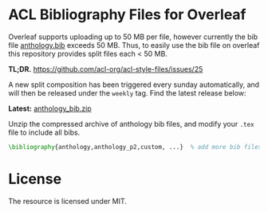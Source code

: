 # ACL Bibliography Files for Overleaf

Overleaf supports uploading up to 50 MB per file, however currently the bib file [anthology.bib](http://aclweb.org/anthology/anthology.bib) exceeds 50 MB. Thus, to easily use the bib file on overleaf this repository provides split files each < 50 MB.

**TL;DR.** https://github.com/acl-org/acl-style-files/issues/25

A new split composition has been triggered every sunday automatically, and will then be released under the `weekly` tag.
Find the latest release below:

**Latest:** [anthology_bib.zip](https://github.com/devrimcavusoglu/acl-bib-overleaf/releases/tag/weekly) 

Unzip the compressed archive of anthology bib files, and modify your `.tex` file to include all bibs.


```tex
\bibliography{anthology,anthology_p2,custom, ...}  % add more bib files as required.
```

# License

The resource is licensed under MIT.   
